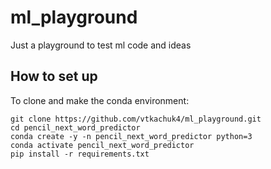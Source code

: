 # ml_playground
Just a playground to test ml code and ideas


## How to set up
To clone and make the conda environment:
```
git clone https://github.com/vtkachuk4/ml_playground.git
cd pencil_next_word_predictor
conda create -y -n pencil_next_word_predictor python=3
conda activate pencil_next_word_predictor
pip install -r requirements.txt
```
